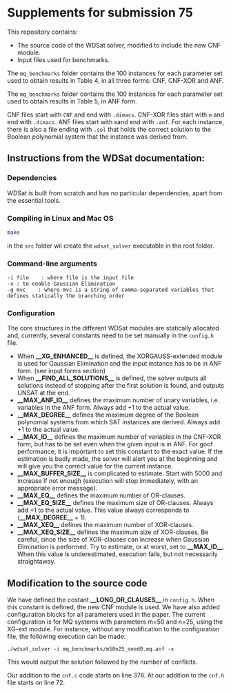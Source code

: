 # Supplements for submission 75
This repository contains:
* The source code of the WDSat solver, modified to include the new CNF module.
* Input files used for benchmarks.

The ```mq_benchmarks``` folder contains the 100 instances for each parameter set used to obtain results in Table 4, in all three forms: CNF, CNF-XOR and ANF.

The ```mq_benchmarks``` folder contains the 100 instances for each parameter set used to obtain results in Table 5, in ANF form.

CNF files start with ```CNF``` and end with ```.dimacs```. CNF-XOR files start with ```m``` and end with ```.dimacs```. ANF files start with ```m```and end with ```.anf```. For each instance, there is also a file ending with ```.sol``` that holds the correct solution to the Boolean polynomial system that the instance was derived from. 

## Instructions from the WDSat documentation:
### Dependencies
WDSat is built from scratch and has no particular dependencies, apart from the essential tools. 

### Compiling in Linux and Mac OS
```bash
make
```
in the ```src``` folder wil create the ```wdsat_solver``` executable in the root folder.

### Command-line arguments
```
-i file    : where file is the input file
-x : to enable Gaussian Elimination
-g mvc    : where mvc is a string of comma-separated variables that defines statically the branching order
```

### Configuration
The core structures in the different WDSat modules are statically allocated and, currently, several constants need to be set manually in the ```config.h``` file.
* When __\_\_XG_ENHANCED\_\___ is defined, the XORGAUSS-extended module is used for Gaussian Elimination and the input instance has to be in ANF form. (see input forms section)
* When __\_\_FIND_ALL_SOLUTIONS\_\___ is defined, the solver outputs all solutions instead of stopping after the first solution is found, and outputs UNSAT at the end. 
* __\_\_MAX_ANF_ID\_\___ defines the maximum number of unary variables, i.e. variables in the ANF form. Always add +1 to the actual value.
* __\_\_MAX_DEGREE\_\___ defines the maximum degree of the Boolean polynomial systems from which SAT instances are derived. Always add +1 to the actual value.
* __\_\_MAX_ID\_\___ defines the maximum number of variables in the CNF-XOR form, but has to be set even when the given input is in ANF. For goof performance, it is important to set this constant to the exact value. If the estimation is badly made, the solver will alert you at the beginning and will give you the correct value for the current instance. 
* __\_\_MAX_BUFFER_SIZE\_\___ is complicated to estimate. Start with 5000 and increase if not enough (execution will stop immediately, with an appropriate error message).
* __\_\_MAX_EQ\_\___ defines the maximum number of OR-clauses. 
* __\_\_MAX_EQ_SIZE\_\___ defines the maximum size of OR-clauses. Always add +1 to the actual value. This value always corresponds to (__\_\_MAX_DEGREE\_\___ + 1).
* __\_\_MAX_XEQ\_\___ defines the maximum number of XOR-clauses. 
* __\_\_MAX_XEQ_SIZE\_\___ defines the maximum size of XOR-clauses. Be careful, since the size of XOR-clauses can increase when Gaussian Elimination is performed. Try to estimate, or at worst, set to __\_\_MAX_ID\_\___. When this value is underestimated, execution fails, but not necessarily straightaway. 

## Modification to the source code
We have defined the costant __\_\_LONG_OR_CLAUSES\_\___ in ```config.h```. When this constant is defined, the new CNF module is used. We have also added configuration blocks for all parameters used in the paper. The current configuration is for MQ systems with parameters m=50 and n=25, using the XG-ext module. For instance, without any modification to the configuration file, the following execution can be made:

``` ./wdsat_solver -i mq_benchmarks/m50n25_seed0.mq.anf -x ```

This would output the solution followed by the number of conflicts.

Our addition to the ```cnf.c``` code starts on line 376. At our addition to the ```cnf.h``` file starts on line 72.

